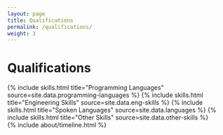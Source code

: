 ```yaml
---
layout: page
title: Qualifications
permalink: /qualifications/
weight: 3
---
```


# **Qualifications**

<div class="row">
{% include skills.html title="Programming Languages" source=site.data.programming-languages %}
{% include skills.html title="Engineering Skills" source=site.data.eng-skills %}
{% include skills.html title="Spoken Languages" source=site.data.languages %}
{% include skills.html title="Other Skills" source=site.data.other-skills %}
</div>

<div class="row">
{% include about/timeline.html %}
</div>

